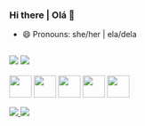 ### Hi there | Olá 👋

- 😄 Pronouns: she/her | ela/dela

##

<div>
  <img heigth="180em" src="https://github-readme-stats-rebecamorais.vercel.app/api/?username=rebecamorais&theme=radical&include_all_commits=true&count_private=true" />   
  <img heigth="180em" src="https://github-readme-stats-rebecamorais.vercel.app/api/top-langs/?username=rebecamorais&theme=radical&layout=compact&lang_count=10&include_all_commits=true&count_private=true" /> 
</div>

<div style="display: inline_block"><br>
  <img align="center" heigth="30" width="40" src="https://cdn.jsdelivr.net/gh/devicons/devicon/icons/nodejs/nodejs-original.svg" />
  <img align="center" heigth="30" width="40" src="https://cdn.jsdelivr.net/gh/devicons/devicon/icons/javascript/javascript-original.svg" />
  <img align="center" heigth="30" width="40" src="https://cdn.jsdelivr.net/gh/devicons/devicon/icons/typescript/typescript-original.svg" />
  <img align="center" heigth="30" width="40" src="https://cdn.jsdelivr.net/gh/devicons/devicon/icons/nestjs/nestjs-plain.svg" />
  <img align="center" heigth="30" width="40" src="https://cdn.jsdelivr.net/gh/devicons/devicon/icons/react/react-original.svg" />
</div>

<div style="display: inline_block"><br>
  <a href="https://www.linkedin.com/in/rebecamoraisc/"> <img src="https://img.shields.io/badge/LinkedIn-0077B5?style=for-the-badge&logo=linkedin&logoColor=white"/> </a> 
  <a href="https://www.instagram.com/ecarebeca/"> <img src="https://img.shields.io/badge/Instagram-E4405F?style=for-the-badge&logo=instagram&logoColor=white"/> </a> 
</div>
